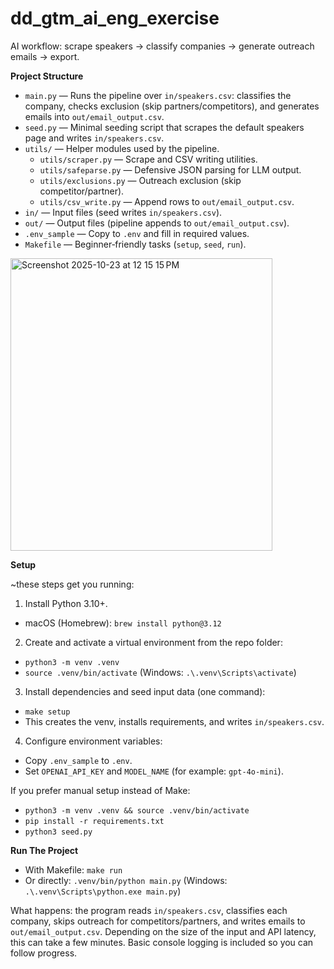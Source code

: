 # dd_gtm_ai_eng_exercise

AI workflow: scrape speakers → classify companies → generate outreach emails → export.

**Project Structure**

- `main.py` — Runs the pipeline over `in/speakers.csv`: classifies the company, checks exclusion (skip partners/competitors), and generates emails into `out/email_output.csv`.
- `seed.py` — Minimal seeding script that scrapes the default speakers page and writes `in/speakers.csv`.
- `utils/` — Helper modules used by the pipeline.
  - `utils/scraper.py` — Scrape and CSV writing utilities.
  - `utils/safeparse.py` — Defensive JSON parsing for LLM output.
  - `utils/exclusions.py` — Outreach exclusion (skip competitor/partner).
  - `utils/csv_write.py` — Append rows to `out/email_output.csv`.
- `in/` — Input files (seed writes `in/speakers.csv`).
- `out/` — Output files (pipeline appends to `out/email_output.csv`).
- `.env_sample` — Copy to `.env` and fill in required values.
- `Makefile` — Beginner‑friendly tasks (`setup`, `seed`, `run`).

  
<img width="419" height="468" alt="Screenshot 2025-10-23 at 12 15 15 PM" src="https://github.com/user-attachments/assets/8628eca1-e8e7-4eb8-82d8-393bf25c4a0d" />


**Setup**

~these steps get you running:

1) Install Python 3.10+.
- macOS (Homebrew): `brew install python@3.12`

2) Create and activate a virtual environment from the repo folder:
- `python3 -m venv .venv`
- `source .venv/bin/activate`  (Windows: `.\.venv\Scripts\activate`)

3) Install dependencies and seed input data (one command):
- `make setup`
- This creates the venv, installs requirements, and writes `in/speakers.csv`.

4) Configure environment variables:
- Copy `.env_sample` to `.env`.
- Set `OPENAI_API_KEY` and `MODEL_NAME` (for example: `gpt-4o-mini`).

If you prefer manual setup instead of Make:
- `python3 -m venv .venv && source .venv/bin/activate`
- `pip install -r requirements.txt`
- `python3 seed.py`

**Run The Project**

- With Makefile: `make run`
- Or directly: `.venv/bin/python main.py` (Windows: `.\.venv\Scripts\python.exe main.py`)

What happens: 
the program reads `in/speakers.csv`, classifies each company, skips outreach for competitors/partners, and writes emails to `out/email_output.csv`. 
Depending on the size of the input and API latency, this can take a few minutes. 
Basic console logging is included so you can follow progress.
